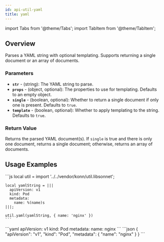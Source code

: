 ```yaml
---
id: api-util-yaml
title: yaml
---
```


import Tabs from '@theme/Tabs';
import TabItem from '@theme/TabItem';



## Overview
Parses a YAML string with optional templating. Supports returning a single document or an array of documents.

### Parameters
- **`str`** - (string): The YAML string to parse.
- **`props`** - (object, optional): The properties to use for templating. Defaults to an empty object.
- **`single`** - (boolean, optional): Whether to return a single document if only one is present. Defaults to `true`.
- **`template`** - (boolean, optional): Whether to apply templating to the string. Defaults to `true`.

### Return Value
Returns the parsed YAML document(s). If `single` is true and there is only one document, returns a single document; otherwise, returns an array of documents.

## Usage Examples


<Tabs>
  <TabItem value="jsonnet" label="Jsonnet" default>
    ```js
    local util = import '../../vendor/konn/util.libsonnet';

    local yamlString = |||
      apiVersion: v1
      kind: Pod
      metadata:
        name: %(name)s
    |||;

    util.yaml(yamlString, { name: 'nginx' })
    ``` 
  </TabItem>
  <TabItem value="yaml" label="YAML Output">
    ```yaml
    apiVersion: v1
    kind: Pod
    metadata:
      name: nginx
    ```
  </TabItem>
  <TabItem value="json" label="JSON Output">
    ```json
    {
       "apiVersion": "v1",
       "kind": "Pod",
       "metadata": {
          "name": "nginx"
       }
    }
    ```
  </TabItem>
</Tabs>

